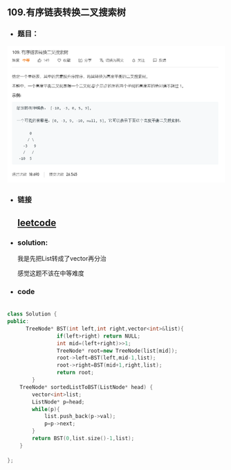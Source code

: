 ##   109.有序链表转换二叉搜索树

- ### 题目：
![add image](https://github.com/hexing2333/Leetcode-cpp/raw/master/img/109.有序链表转换二叉搜索树.png)
- ### 链接

  ## [leetcode](https://leetcode-cn.com/problems/convert-sorted-list-to-binary-search-tree/)

- ###  solution:

  我是先把List转成了vector再分治 

  感觉这题不该在中等难度

- ### code

```c++

class Solution {
public:
      TreeNode* BST(int left,int right,vector<int>&list){
                if(left>right) return NULL;
                int mid=(left+right)>>1;
                TreeNode* root=new TreeNode(list[mid]);
                root->left=BST(left,mid-1,list);
                root->right=BST(mid+1,right,list);
                return root;
        }
    TreeNode* sortedListToBST(ListNode* head) {
        vector<int>list;
        ListNode* p=head;
        while(p){
            list.push_back(p->val);
            p=p->next;
        }
        return BST(0,list.size()-1,list);
    }
    
};
```
